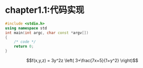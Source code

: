 # chapter1.1:代码实现

```cpp
#include <stdio.h>
using namespace std
int main(int argc, char const *argv[])
{
    /* code */
    return 0;
}
```

$$f(x,y,z) = 3y^2z \left( 3+\frac{7x+5}{1+y^2} \right)$$

